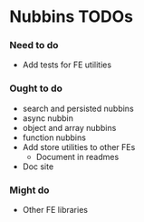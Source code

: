# Nubbins TODOs

### Need to do

- Add tests for FE utilities

### Ought to do

- search and persisted nubbins
- async nubbin
- object and array nubbins
- function nubbins
- Add store utilities to other FEs
  - Document in readmes
- Doc site

### Might do

- Other FE libraries
